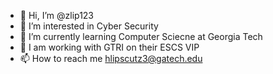 - 👋 Hi, I’m @zlip123
- 👀 I’m interested in Cyber Security
- 🌱 I’m currently learning Computer Sciecne at Georgia Tech
- 💞️ I am working with GTRI on their ESCS VIP
- 📫 How to reach me hlipscutz3@gatech.edu

<!---
zlip123/zlip123 is a ✨ special ✨ repository because its `README.md` (this file) appears on your GitHub profile.
You can click the Preview link to take a look at your changes.
--->
